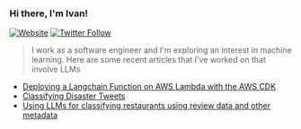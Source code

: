 ### Hi there, I'm Ivan!

[![Website](https://img.shields.io/website?label=ivanleo.com&style=for-the-badge&url=https%3A%2F%2Fivanleo.com)](https://ivanleo.com)
[![Twitter Follow](https://img.shields.io/twitter/follow/ivanleomk?color=1DA1F2&logo=twitter&style=for-the-badge)](https://twitter.com/intent/follow?screen_name=ivanleomk)

> I work as a software engineer and I'm exploring an interest in machine learning. Here are some recent articles that I've worked on that involve LLMs

- [Deploying a Langchain Function on AWS Lambda with the AWS CDK](https://www.ivanleo.com/blog/ci_cd_with_langchain_aws_lambda_using_docker_image)
- [Classifying Disaster Tweets](https://www.ivanleo.com/blog/classifying_disaster_tweets_on_kaggle)
- [Using LLMs for classifying restaurants using review data and other metadata](https://www.ivanleo.com/blog/crawling_your_saved_places_with_google_maps)

 
